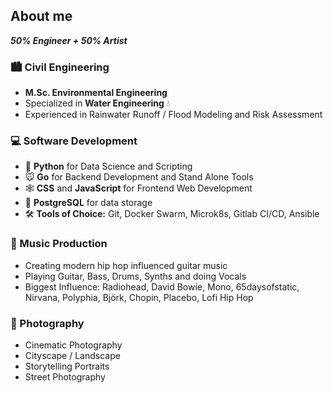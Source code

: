 ## About me

***50% Engineer + 50% Artist***

### :cityscape: Civil Engineering

- **M.Sc. Environmental Engineering**
- Specialized in **Water Engineering** :droplet: 
- Experienced in Rainwater Runoff / Flood Modeling and Risk Assessment


### :computer: Software Development

- :snake: **Python** for Data Science and Scripting
- :mouse: **Go** for Backend Development and Stand Alone Tools
- :spider_web: **CSS** and **JavaScript** for Frontend Web Development
- :elephant: **PostgreSQL** for data storage
- :hammer_and_wrench: **Tools of Choice:** Git, Docker Swarm, Microk8s, Gitlab CI/CD, Ansible


### :musical_note: Music Production

- Creating modern hip hop influenced guitar music
- Playing Guitar, Bass, Drums, Synths and doing Vocals
- Biggest Influence: Radiohead, David Bowie, Mono, 65daysofstatic, Nirvana, Polyphia, Björk, Chopin, Placebo, Lofi Hip Hop


### :camera_flash: Photography

- Cinematic Photography
- Cityscape / Landscape
- Storytelling Portraits
- Street Photography
